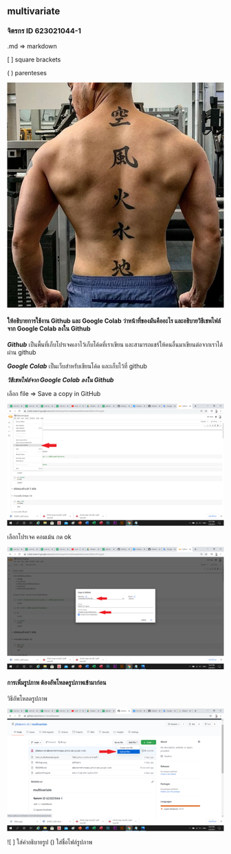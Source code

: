 ## multivariate

### จิตรกร ID 623021044-1

.md => markdown

[ ] square brackets

( ) parenteses

![ปรัชญา](https://github.com/jittakorn-ch/multivariate/blob/main/%E0%B8%9B%E0%B8%A3%E0%B8%B1%E0%B8%8A%E0%B8%8D%E0%B8%B2.jpg)

#### ให้อธิบายการใช้งาน Github และ Google Colab ว่าหน้าที่ของมันคืออะไร และอธิบายวิธีเชพไฟล์จาก Google Colab ลงใน Github

***Github*** เป็นพื้นที่เก็บโปรเจคเอาไว้เก็บโค้ดที่เราเขียน และสามารถแชร์ให้คนอื่นมาเขียนต่อจากเราได้ ผ่าน github

***Google Colab*** เป็นเว็บสำหรับเขียนโค้ด และเก็บไว้ที่ github

***วิธีเชพไฟล์จาก Google Colab ลงใน Github***


เลือก file => Save a copy in GitHub

![save](https://github.com/jittakorn-ch/multivariate/blob/main/save%20in%20colab.png)


เลือกโปรเจค คอมเม้น กด ok

![save](https://github.com/jittakorn-ch/multivariate/blob/main/save.png)

#### การเพิ่มรูปภาพ ต้องอัพโหลดรูปภาพเข้ามาก่อน


วิธีอัพโหลดรูปภาพ

![add_file](https://github.com/jittakorn-ch/multivariate/blob/main/add%20file.png)

![ ] ใส่คำอธิบายรูป () ใส่ชื่อไฟล์รูปภาพ
